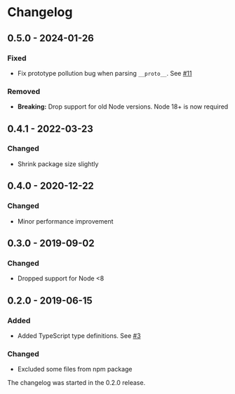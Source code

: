 # Changelog

## 0.5.0 - 2024-01-26

### Fixed

- Fix prototype pollution bug when parsing `__proto__`. See [#11](https://github.com/helmetjs/content-security-policy-parser/issues/11)

### Removed

- **Breaking:** Drop support for old Node versions. Node 18+ is now required

## 0.4.1 - 2022-03-23

### Changed

- Shrink package size slightly

## 0.4.0 - 2020-12-22

### Changed

- Minor performance improvement

## 0.3.0 - 2019-09-02

### Changed

- Dropped support for Node <8

## 0.2.0 - 2019-06-15

### Added

- Added TypeScript type definitions. See [#3](https://github.com/helmetjs/content-security-policy-parser/pull/3)

### Changed

- Excluded some files from npm package

The changelog was started in the 0.2.0 release.
